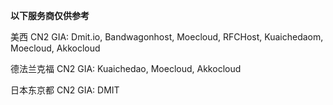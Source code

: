 **以下服务商仅供参考**

美西 CN2 GIA: Dmit.io, Bandwagonhost, Moecloud, RFCHost, Kuaichedaom, Moecloud, Akkocloud

德法兰克福 CN2 GIA: Kuaichedao, Moecloud, Akkocloud

日本东京都 CN2 GIA: DMIT
